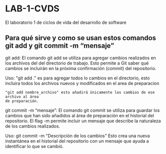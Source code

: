 # LAB-1-CVDS
El laboratorio 1 de ciclos de vida del desarrollo de software



## Para qué sirve y como se usan estos comandos git add y git commit -m “mensaje”
git add: El comando git add se utiliza para agregar cambios realizados en los archivos del
del directorio de trabajo. Esto permite a Git saber qué cambios se incluirán en la próxima 
confirmación (commit) del repositorio.

Uso: "git add ." es para agregar todos lo cambios en el directorio, esto incluira todos 
    los archivos nuevos y modificados en el area de preparacion

    "git add nombre_archivo" esto añadirá únicamente los cambios de ese archivo al área
    de preparación.



git commit -m “mensaje”: El comando git commit se utiliza para guardar los cambios que han 
sido añadidos al área de preparación en el historial del repositorio. El flag -m permite 
incluir un mensaje que describe la naturaleza de los cambios realizados.

Uso: git commit -m "Descripción de los cambios" Esto crea una nueva instantánea en el 
    historial del repositorio con un mensaje que ayuda a identificar lo que se cambió.

